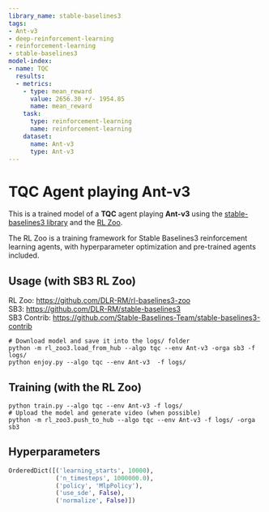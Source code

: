 ```yaml
---
library_name: stable-baselines3
tags:
- Ant-v3
- deep-reinforcement-learning
- reinforcement-learning
- stable-baselines3
model-index:
- name: TQC
  results:
  - metrics:
    - type: mean_reward
      value: 2656.30 +/- 1954.85
      name: mean_reward
    task:
      type: reinforcement-learning
      name: reinforcement-learning
    dataset:
      name: Ant-v3
      type: Ant-v3
---
```


# **TQC** Agent playing **Ant-v3**
This is a trained model of a **TQC** agent playing **Ant-v3**
using the [stable-baselines3 library](https://github.com/DLR-RM/stable-baselines3)
and the [RL Zoo](https://github.com/DLR-RM/rl-baselines3-zoo).

The RL Zoo is a training framework for Stable Baselines3
reinforcement learning agents,
with hyperparameter optimization and pre-trained agents included.

## Usage (with SB3 RL Zoo)

RL Zoo: https://github.com/DLR-RM/rl-baselines3-zoo<br/>
SB3: https://github.com/DLR-RM/stable-baselines3<br/>
SB3 Contrib: https://github.com/Stable-Baselines-Team/stable-baselines3-contrib

```
# Download model and save it into the logs/ folder
python -m rl_zoo3.load_from_hub --algo tqc --env Ant-v3 -orga sb3 -f logs/
python enjoy.py --algo tqc --env Ant-v3  -f logs/
```

## Training (with the RL Zoo)
```
python train.py --algo tqc --env Ant-v3 -f logs/
# Upload the model and generate video (when possible)
python -m rl_zoo3.push_to_hub --algo tqc --env Ant-v3 -f logs/ -orga sb3
```

## Hyperparameters
```python
OrderedDict([('learning_starts', 10000),
             ('n_timesteps', 1000000.0),
             ('policy', 'MlpPolicy'),
             ('use_sde', False),
             ('normalize', False)])
```
